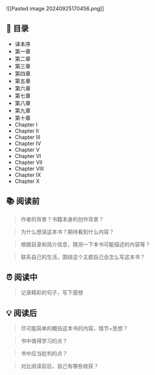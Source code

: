 ![[Pasted image 20240925170456.png]]
## 📑 目录
* 译本序  
* 第一章  
* 第二章  
* 第三章  
* 第四章  
* 第五章  
* 第六章  
* 第七章  
* 第八章  
* 第九章  
* 第十章  
* Chapter Ⅰ  
* Chapter Ⅱ  
* Chapter Ⅲ  
* Chapter Ⅳ  
* Chapter Ⅴ  
* Chapter Ⅵ  
* Chapter Ⅶ  
* Chapter Ⅷ  
* Chapter Ⅸ  
* Chapter Ⅹ
## 📚 阅读前
> 作者的背景？书籍本身的创作背景？

> 为什么想读这本书？期待看到什么内容？

> 根据目录和简介信息，猜测一下本书可能描述的内容等？

> 联系自己的生活，围绕这个主题自己会怎么写这本书？
## ⏰ 阅读中
> 记录精彩的句子，写下感想
##  💡 阅读后
> 尽可能简单的概括这本书的内容，情节+思想？

> 书中值得学习的点？

> 书中应当批判的点？

> 对比阅读前后，自己有哪些收获？ 
